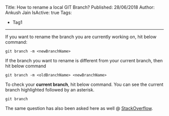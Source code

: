 Title: How to rename a local GIT Branch?
Published: 28/06/2018
Author: Ankush Jain
IsActive: true
Tags:
  - Tag1
---
If you want to rename the branch you are currently working on, hit below command:

`git branch -m <newBranchName>`

If the branch you want to rename is different from your current branch, then hit below command

`git branch -m <oldBranchName> <newBranchName>`

To check your **current branch**, hit below command. You can see the current branch highlighted followed by an asterisk.

`git branch`

The same question has also been asked here as well @ [StackOverflow](https://stackoverflow.com/questions/6591213/how-do-i-rename-a-local-git-branch).

                